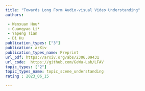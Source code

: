 ```yaml
---
title: "Towards Long Form Audio-visual Video Understanding"  
authors:  

 - Wenxuan Hou*
 - Guangyao Li*
 - Yapeng Tian
 - Di Hu 
publication_types: ["3"]  
publication: arXiv
publication_types_name: Preprint
url_pdf: https://arxiv.org/abs/2306.09431
url_code:  https://github.com/GeWu-Lab/LFAV
topic_types: ["2"]
topic_types_name: topic_scene_understanding
rating : 2023_06_15

---
```

